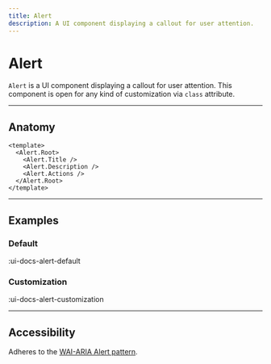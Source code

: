 ```yaml
---
title: Alert
description: A UI component displaying a callout for user attention.
---
```


# Alert

`Alert` is a UI component displaying a callout for user attention. This component is open for any kind of customization via `class` attribute.

___

## Anatomy

```vue
<template>
  <Alert.Root>
    <Alert.Title />
    <Alert.Description />
    <Alert.Actions />
  </Alert.Root>
</template>
```
___

## Examples

### Default

:ui-docs-alert-default

### Customization

:ui-docs-alert-customization

___

## Accessibility

Adheres to the [WAI-ARIA Alert pattern](https://www.w3.org/WAI/ARIA/apg/patterns/alert/).
